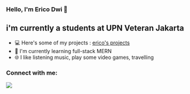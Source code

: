 ### Hello, I'm Erico Dwi 👋 

## i'm currently a students at UPN Veteran Jakarta

- 💻 Here's some of my projects : [erico's projects][projects]
- 🌱 I'm currently learning full-stack MERN
- 🌐 I like listening music, play some video games, travelling

### Connect with me:

[<img src="https://img.icons8.com/fluency/48/000000/instagram-new.png"/>][instagram]














<!-- Links -->

[instagram]: https://instagram.com/ericodwr
[linkedin]: https://www.linkedin.com/in/ericodwir/
[tiktok]: https://www.tiktok.com/@ocirex
[gmail]: https://mail.google.com/mail/u/0/?to=erikodwirosadi12@gmail.com&fs=1&tf=cm
[projects]: ''